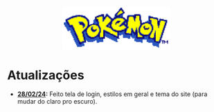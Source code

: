<p align="center"><a href="https://github.com/VitorRotelli" target="_blank"><img src="components/img/elementos/logo/logo.png" width="250" alt="logo"></a></p>


# Atualizações

- **[28/02/24]():** Feito tela de login, estilos em geral e tema do site (para mudar do claro pro escuro).


